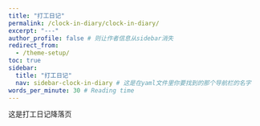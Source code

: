 ```yaml
---
title: "打工日记"
permalink: /clock-in-diary/clock-in-diary/
excerpt: "---"
author_profile: false # 则让作者信息从sidebar消失
redirect_from:
  - /theme-setup/
toc: true
sidebar:
  title: "打工日记"
  nav: sidebar-clock-in-diary # 这是在yaml文件里你要找到的那个导航栏的名字
words_per_minute: 30 # Reading time
---
```


这是打工日记降落页

<!-- 添加完成后去navigation.yml文件里面的sidebar-clock-in-diary添加一下这个上班记录的小目录 -->

